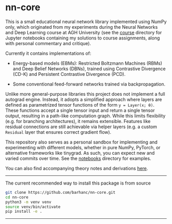# nn-core

This is a small educational neural network library implemented using NumPy only, which originated
from my experiments during the Neural Networks and Deep Learning course at AGH University (see the
[course](/notebooks/course/) directory for Jupyter notebooks containing my solutions to course
assignments, along with personal commentary and critique). 

Currently it contains implementations of:

* Energy-based models (EBMs): Restricted Boltzmann Machines (RBMs) and Deep Belief Networks (DBNs),
  trained using Contrastive Divergence (CD-K) and Persistent Contrastive Divergence (PCD).

* Some conventional feed-forward networks trained via backpropagation.

Unlike more general-purpose libraries this project does not implement a full autograd engine.
Instead, it adopts a simplified approach where layers are defined as parametrized tensor functions
of the form `y = Layer(x; θ)`. These functions accept a single tensor input and return a single
tensor output, resulting in a path-like computation graph. While this limits flexibility (e.g. for
branching architectures), it remains extensible. Features like residual connections are still
achievable via helper layers (e.g. a custom `Residual` layer that ensures correct gradient flow).

This repository also serves as a personal sandbox for implementing and experimenting with different
models, whether in pure NumPy, PyTorch, or alternative frameworks like tinygrad. As such, you can
expect new and varied commits over time. See the [notebooks](/notebooks/) directory for examples.

You can also find accompanying theory notes and derivations [here](https://barhanc.github.io/notes/machine-learning/deep/dl.pdf).

---

The current recommended way to install this package is from source
```bash
git clone https://github.com/barhanc/nn-core.git
cd nn-core
python3 -m venv venv
source venv/bin/activate
pip install -e .
```

---
